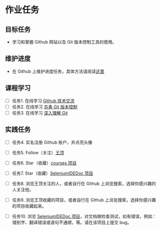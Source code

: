 # 作业任务

## 目标任务

- 学习和掌握 Github 网站以及 Git 版本控制工具的使用。

## 维护进度

- 在 Github 上维护进度任务，具体方法请阅读[这里](spec.md)

## 课程学习

- [ ] 任务1. 在线学习 [Github 技术交流](http://pan.baidu.com/s/1miz0M3u)
- [ ] 任务2. 在线学习 [苏勇 Git 版本控制](http://edu.51cto.com/course/course_id-1412.html)
- [ ] 任务3. 在线学习 [深入理解 Git](http://edu.51cto.com/course/course_id-1838.html)

## 实践任务

- [ ] 任务4. 实名注册 Github 账户，并点亮头像
- [ ] 任务5. Follow（关注）[王顶](https://github.com/wangding/)
- [ ] 任务6. Star（收藏）[courses 项目](https://github.com/wangding/courses/)
- [ ] 任务7. Star（收藏）[SeleniumIDEDoc 项目](https://github.com/wangding/SeleniumIDEDoc/)
- [ ] 任务8. 浏览王顶关注的人，或者自行在 Github 上浏览搜索，选择你感兴趣的人关注他。
- [ ] 任务9. 浏览王顶收藏的项目，或者自行在 Github 上浏览搜索，选择你感兴趣的项目收藏起来。
- [ ] 任务10. 浏览 [SeleniumIDEDoc 项目](https://github.com/wangding/SeleniumIDEDoc/)，对文档做检查测试，如有错误，例如：错别字、翻译错误或语句不通顺，等。请在该项目上提交 bug。

